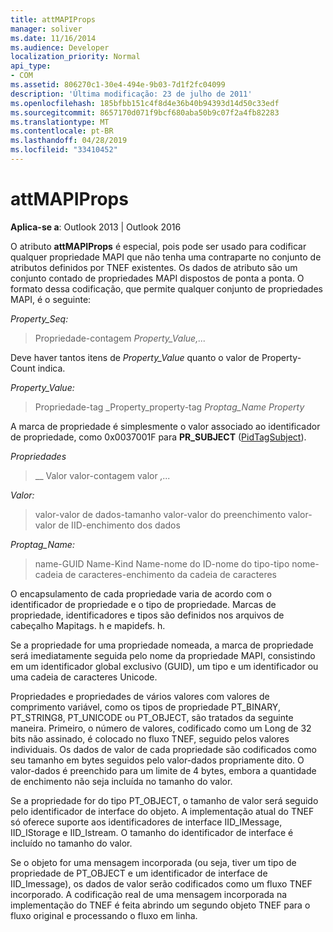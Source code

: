 ```yaml
---
title: attMAPIProps
manager: soliver
ms.date: 11/16/2014
ms.audience: Developer
localization_priority: Normal
api_type:
- COM
ms.assetid: 806270c1-30e4-494e-9b03-7d1f2fc04099
description: 'Última modificação: 23 de julho de 2011'
ms.openlocfilehash: 185bfbb151c4f8d4e36b40b94393d14d50c33edf
ms.sourcegitcommit: 8657170d071f9bcf680aba50b9c07f2a4fb82283
ms.translationtype: MT
ms.contentlocale: pt-BR
ms.lasthandoff: 04/28/2019
ms.locfileid: "33410452"
---
```

# <a name="attmapiprops"></a>attMAPIProps

  
  
**Aplica-se a**: Outlook 2013 | Outlook 2016 
  
O atributo **attMAPIProps** é especial, pois pode ser usado para codificar qualquer propriedade MAPI que não tenha uma contraparte no conjunto de atributos definidos por TNEF existentes. Os dados de atributo são um conjunto contado de propriedades MAPI dispostos de ponta a ponta. O formato dessa codificação, que permite qualquer conjunto de propriedades MAPI, é o seguinte:  
  
 _Property_Seq:_
  
> Propriedade-contagem _Property_Value,..._
    
Deve haver tantos itens de _Property_Value_ quanto o valor de Property-Count indica. 
  
 _Property_Value:_
  
> Propriedade-tag _Property_property-tag _Proptag_Name Property_
    
A marca de propriedade é simplesmente o valor associado ao identificador de propriedade, como 0x0037001F para **PR_SUBJECT** ([PidTagSubject](pidtagsubject-canonical-property.md)).
  
 _Propriedades_
  
>  __ Valor valor-contagem valor _,..._
    
 _Valor:_
  
> valor-valor de dados-tamanho valor-valor do preenchimento valor-valor de IID-enchimento dos dados
    
 _Proptag_Name:_
  
> name-GUID Name-Kind Name-nome do ID-nome do tipo-tipo nome-cadeia de caracteres-enchimento da cadeia de caracteres
    
O encapsulamento de cada propriedade varia de acordo com o identificador de propriedade e o tipo de propriedade. Marcas de propriedade, identificadores e tipos são definidos nos arquivos de cabeçalho Mapitags. h e mapidefs. h.
  
Se a propriedade for uma propriedade nomeada, a marca de propriedade será imediatamente seguida pelo nome da propriedade MAPI, consistindo em um identificador global exclusivo (GUID), um tipo e um identificador ou uma cadeia de caracteres Unicode.
  
Propriedades e propriedades de vários valores com valores de comprimento variável, como os tipos de propriedade PT_BINARY, PT_STRING8, PT_UNICODE ou PT_OBJECT, são tratados da seguinte maneira. Primeiro, o número de valores, codificado como um Long de 32 bits não assinado, é colocado no fluxo TNEF, seguido pelos valores individuais. Os dados de valor de cada propriedade são codificados como seu tamanho em bytes seguidos pelo valor-dados propriamente dito. O valor-dados é preenchido para um limite de 4 bytes, embora a quantidade de enchimento não seja incluída no tamanho do valor.
  
Se a propriedade for do tipo PT_OBJECT, o tamanho de valor será seguido pelo identificador de interface do objeto. A implementação atual do TNEF só oferece suporte aos identificadores de interface IID_IMessage, IID_IStorage e IID_Istream. O tamanho do identificador de interface é incluído no tamanho do valor.
  
Se o objeto for uma mensagem incorporada (ou seja, tiver um tipo de propriedade de PT_OBJECT e um identificador de interface de IID_Imessage), os dados de valor serão codificados como um fluxo TNEF incorporado. A codificação real de uma mensagem incorporada na implementação do TNEF é feita abrindo um segundo objeto TNEF para o fluxo original e processando o fluxo em linha.
  

